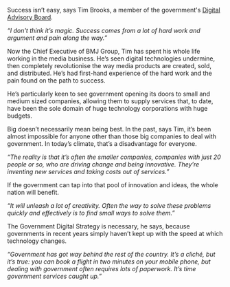 Success isn’t easy, says Tim Brooks, a member of the government's [Digital Advisory Board](http://digital.cabinetoffice.gov.uk/2012/04/25/introducing-the-digital-advisory-board/).

*“I don't think it’s magic. Success comes from a lot of hard work and argument and pain along the way.”*

Now the Chief Executive of BMJ Group, Tim has spent his whole life working in the media business. He’s seen digital technologies undermine, then completely revolutionise the way media products are created, sold, and distributed. He’s had first-hand experience of the hard work and the pain found on the path to success.

He’s particularly keen to see government opening its doors to small and medium sized companies, allowing them to supply services that, to date, have been the sole domain of huge technology corporations with huge budgets. 

Big doesn’t necessarily mean being best. In the past, says Tim, it’s been almost impossible for anyone other than those big companies to deal with government. In today’s climate, that’s a disadvantage for everyone.

*“The reality is that it’s often the smaller companies, companies with just 20 people or so, who are driving change and being innovative. They’re inventing new services and taking costs out of services.”*

If the government can tap into that pool of innovation and ideas, the whole nation will benefit.

*“It will unleash a lot of creativity. Often the way to solve these problems quickly and effectively is to find small ways to solve them.”*

The Government Digital Strategy is necessary, he says, because governments in recent years simply haven’t kept up with the speed at which technology changes.

*“Government has got way behind the rest of the country. It’s a cliché, but it’s true: you can book a flight in two minutes on your mobile phone, but dealing with government often requires lots of paperwork. It’s time government services caught up.”*